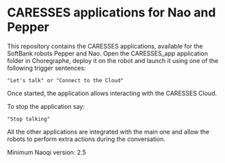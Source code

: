 # CARESSES applications for Nao and Pepper
This repository contains the CARESSES applications, available for the SoftBank robots Pepper and Nao.
Open the CARESSES_app application folder in Choregraphe, deploy it on the robot and launch it using one of the following trigger sentences:
```
"Let's talk" or "Connect to the Cloud"
```

Once started, the application allows interacting with the CARESSES Cloud. 

To stop the application say:
```
"Stop talking"
```

All the other applications are integrated with the main one and allow the robots to perform extra actions during the conversation.

Minimum Naoqi version: 2.5
